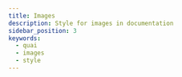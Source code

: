 ```yaml
---
title: Images
description: Style for images in documentation
sidebar_position: 3
keywords:
  - quai
  - images
  - style
---
```


